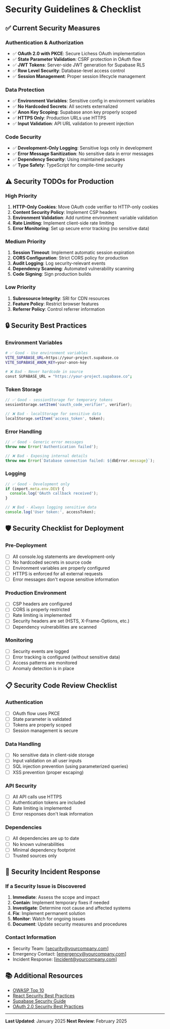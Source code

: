 # Security Guidelines & Checklist

## ✅ Current Security Measures

### Authentication & Authorization

- ✅ **OAuth 2.0 with PKCE**: Secure Lichess OAuth implementation
- ✅ **State Parameter Validation**: CSRF protection in OAuth flow
- ✅ **JWT Tokens**: Server-side JWT generation for Supabase RLS
- ✅ **Row Level Security**: Database-level access control
- ✅ **Session Management**: Proper session lifecycle management

### Data Protection

- ✅ **Environment Variables**: Sensitive config in environment variables
- ✅ **No Hardcoded Secrets**: All secrets externalized
- ✅ **Anon Key Scoping**: Supabase anon key properly scoped
- ✅ **HTTPS Only**: Production URLs use HTTPS
- ✅ **Input Validation**: API URL validation to prevent injection

### Code Security

- ✅ **Development-Only Logging**: Sensitive logs only in development
- ✅ **Error Message Sanitization**: No sensitive data in error messages
- ✅ **Dependency Security**: Using maintained packages
- ✅ **Type Safety**: TypeScript for compile-time security

## ⚠️ Security TODOs for Production

### High Priority

1. **HTTP-Only Cookies**: Move OAuth code verifier to HTTP-only cookies
2. **Content Security Policy**: Implement CSP headers
3. **Environment Validation**: Add runtime environment variable validation
4. **Rate Limiting**: Implement client-side rate limiting
5. **Error Monitoring**: Set up secure error tracking (no sensitive data)

### Medium Priority

1. **Session Timeout**: Implement automatic session expiration
2. **CORS Configuration**: Strict CORS policy for production
3. **Audit Logging**: Log security-relevant events
4. **Dependency Scanning**: Automated vulnerability scanning
5. **Code Signing**: Sign production builds

### Low Priority

1. **Subresource Integrity**: SRI for CDN resources
2. **Feature Policy**: Restrict browser features
3. **Referrer Policy**: Control referrer information

## 🔒 Security Best Practices

### Environment Variables

```bash
# ✅ Good - Use environment variables
VITE_SUPABASE_URL=https://your-project.supabase.co
VITE_SUPABASE_ANON_KEY=your-anon-key

# ❌ Bad - Never hardcode in source
const SUPABASE_URL = "https://your-project.supabase.co";
```

### Token Storage

```typescript
// ✅ Good - sessionStorage for temporary tokens
sessionStorage.setItem('oauth_code_verifier', verifier);

// ❌ Bad - localStorage for sensitive data
localStorage.setItem('access_token', token);
```

### Error Handling

```typescript
// ✅ Good - Generic error messages
throw new Error('Authentication failed');

// ❌ Bad - Exposing internal details
throw new Error(`Database connection failed: ${dbError.message}`);
```

### Logging

```typescript
// ✅ Good - Development only
if (import.meta.env.DEV) {
  console.log('OAuth callback received');
}

// ❌ Bad - Always logging sensitive data
console.log('User token:', accessToken);
```

## 🛡️ Security Checklist for Deployment

### Pre-Deployment

- [ ] All console.log statements are development-only
- [ ] No hardcoded secrets in source code
- [ ] Environment variables are properly configured
- [ ] HTTPS is enforced for all external requests
- [ ] Error messages don't expose sensitive information

### Production Environment

- [ ] CSP headers are configured
- [ ] CORS is properly restricted
- [ ] Rate limiting is implemented
- [ ] Security headers are set (HSTS, X-Frame-Options, etc.)
- [ ] Dependency vulnerabilities are scanned

### Monitoring

- [ ] Security events are logged
- [ ] Error tracking is configured (without sensitive data)
- [ ] Access patterns are monitored
- [ ] Anomaly detection is in place

## 📋 Security Code Review Checklist

### Authentication

- [ ] OAuth flow uses PKCE
- [ ] State parameter is validated
- [ ] Tokens are properly scoped
- [ ] Session management is secure

### Data Handling

- [ ] No sensitive data in client-side storage
- [ ] Input validation on all user inputs
- [ ] SQL injection prevention (using parameterized queries)
- [ ] XSS prevention (proper escaping)

### API Security

- [ ] All API calls use HTTPS
- [ ] Authentication tokens are included
- [ ] Rate limiting is implemented
- [ ] Error responses don't leak information

### Dependencies

- [ ] All dependencies are up to date
- [ ] No known vulnerabilities
- [ ] Minimal dependency footprint
- [ ] Trusted sources only

## 🚨 Security Incident Response

### If a Security Issue is Discovered

1. **Immediate**: Assess the scope and impact
2. **Contain**: Implement temporary fixes if needed
3. **Investigate**: Determine root cause and affected systems
4. **Fix**: Implement permanent solution
5. **Monitor**: Watch for ongoing issues
6. **Document**: Update security measures and procedures

### Contact Information

- Security Team: [security@yourcompany.com]
- Emergency Contact: [emergency@yourcompany.com]
- Incident Response: [incident@yourcompany.com]

## 📚 Additional Resources

- [OWASP Top 10](https://owasp.org/www-project-top-ten/)
- [React Security Best Practices](https://github.com/facebook/react/security/policy)
- [Supabase Security Guide](https://supabase.com/docs/guides/auth/row-level-security)
- [OAuth 2.0 Security Best Practices](https://tools.ietf.org/html/draft-ietf-oauth-security-topics)

---

**Last Updated**: January 2025
**Next Review**: February 2025
